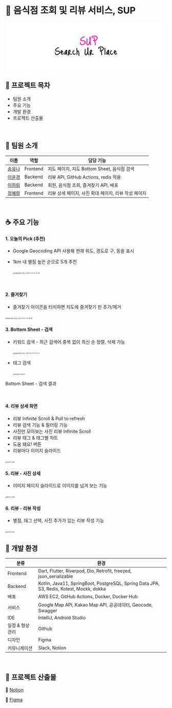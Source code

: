 # 🥘 음식점 조회 및 리뷰 서비스, SUP 

![banner](./README.assets/banner.png)

## 🥨 프로젝트 목차

- 팀원 소개
- 주요 기능
- 개발 환경
- 프로젝트 산출물

<br>

## 🍰 팀원 소개

| 이름                                    | 역할     | 담당 기능                                            |
| --------------------------------------- | -------- | ---------------------------------------------------- |
| [송유나](https://github.com/YunaSong97) | Frontend | 지도 페이지, 지도 Bottom Sheet, 음식점 검색          |
| [이윤경](https://github.com/yxxnkxx)    | Backend  | 리뷰 API, GitHub Actions, redis 적용                 |
| [이하림](https://github.com/2harim)     | Backend  | 회원, 음식점 조회, 즐겨찾기 API, 배포                |
| [정혜령](https://github.com/lettersto)  | Frontend | 리뷰 상세 페이지, 사진 확대 페이지, 리뷰 작성 페이지 |

<br>

## ☕️ 주요 기능

#### 1. 오늘의 Pick (추천)

- Google Geocoding API 사용해 현재 위도, 경도로 구, 동을 표시

- 1km 내 별점 높은 순으로 5개 추천

  <img src="./README.assets/KakaoTalk_Photo_2023-03-21-13-32-36.gif" alt="KakaoTalk_Photo_2023-03-21-13-32-36" style="zoom:30%;" />

<br>

#### 2. 즐겨찾기

- 즐겨찾기 아이콘을 터치하면 지도에 즐겨찾기 핀 추가/제거

<img src="./README.assets/KakaoTalk_Photo_2023-03-21-13-08-08.gif" alt="KakaoTalk_Photo_2023-03-21-13-08-08" style="zoom:30%;" />

<br>

#### 3. Bottom Sheet - 검색

- 키워드 검색 - 최근 검색어 중복 없이 최신 순 정렬, 삭제 가능

  <img src="./README.assets/KakaoTalk_Photo_2023-03-21-13-57-13.gif" alt="KakaoTalk_Photo_2023-03-21-13-57-13" style="zoom:30%;" />

- 태그 검색

  <img src="./README.assets/category_search.gif" alt="category_search" style="zoom:30%;" />

Bottom Sheet - 검색 결과

<br>

#### 4. 리뷰 상세 화면

- 리뷰 Infinite Scroll & Pull to refresh
- 리뷰 검색 기능 & 필터링 기능
- 사진만 모아보는 사진 리뷰 Infinite Scroll
- 리뷰 태그 & 태그별 차트
- 도움 돼요! 버튼
- 리뷰마다 이미지 슬라이드

<img src="./README.assets/review_main.gif" alt="review_main" style="zoom:30%;" />

<br>

#### 5. 리뷰 - 사진 상세

- 이미지 페이지 슬라이드로 이미지를 넘겨 보는 기능

<img src="./README.assets/photo_detail.gif" alt="photo_detail" style="zoom:30%;" />

<br>

#### 6. 리뷰 - 리뷰 작성

- 별점, 태그 선택, 사진 추가가 있는 리뷰 작성 기능

<img src="./README.assets/review_form.gif" alt="review_form" style="zoom:30%;" />

<br>

## 🍮 개발 환경

| 분류             | 환경                                                         |
| ---------------- | ------------------------------------------------------------ |
| Frontend         | Dart, Flutter, Riverpod, Dio, Retrofit, freezed, json_serializable |
| Backend          | Kotlin, Java11, SpringBoot, PostgreSQL, Spring Data JPA, S3, Redis, Kotest, Mockk, dokka |
| 배포             | AWS EC2, GitHub Actions, Docker, Docker Hub                  |
| 서비스           | Google Map API, Kakao Map API, 공공데이터, Geocode, Swagger  |
| IDE              | IntelliJ, Android Studio                                     |
| 일정 & 형상 관리 | Github                                                       |
| 디자인           | Figma                                                        |
| 커뮤니케이션     | Slack, Notion                                                |

<br>

## 🥗 프로젝트 산출물

🍉 [Notion](https://www.notion.so/lettersto/SUP-Search-Ur-Place-2bc2462b73864f21b8feb3644d92c953) 

🍒 [Figma](https://www.figma.com/file/xXjjsZUiRMj1Dx8ysvdtwN/SUP?node-id=0%3A1&t=96zryubxvThEfN11-1)

<br>
